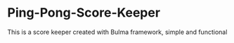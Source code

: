 # Ping-Pong-Score-Keeper
This is a score keeper created with Bulma framework, simple and functional
